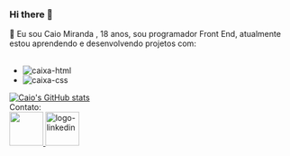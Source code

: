 ### Hi there 👋


:bell: Eu sou Caio Miranda , 18 anos, sou programador Front End, atualmente estou aprendendo e desenvolvendo projetos com:
<br>
<br>
  - <img src="https://img.shields.io/badge/HTML5-E34F26?style=for-the-badge&logo=html5&logoColor=white" alt="caixa-html">
  - <img alt="caixa-css" src="https://img.shields.io/badge/CSS3-1572B6?style=for-the-badge&logo=css3&logoColor=white">
  
 [![Caio's GitHub stats](https://github-readme-stats.vercel.app/api?username=caioclm04&show_icons=true&theme=dracula)](https://github.com/anuraghazra/github-readme-stats)
 <br>
 Contato:
 <br>
 <a href="https://www.instagram.com/caioclm.04/">
 <img width="60px" height="60px" src="https://encrypted-tbn0.gstatic.com/images?q=tbn:ANd9GcSOCJVtcHhlj5sb0mr8YGEcEpqynAqSmxzHUg&usqp=CAU">
 <a href="https://www.linkedin.com/in/caio-miranda-ofc/"/>
 <img width="60px" height="60px" src="https://www.iconsdb.com/icons/preview/red/linkedin-6-xxl.png" alt="logo-linkedin">
